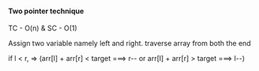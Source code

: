 
#### Two pointer technique

TC - O(n) & SC - O(1)

Assign two variable namely left and right. traverse array from both the end

if l < r, => (arr[l] + arr[r] < target ===>  r-- or arr[l] + arr[r] > target ===>  l--)